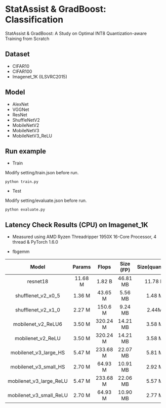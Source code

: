 # StatAssist & GradBoost: Classification
StatAssist & GradBoost: A Study on Optimal INT8 Quantization-aware Training from Scratch

## Dataset
- CIFAR10
- CIFAR100
- Imagenet_1K (ILSVRC2015)

## Model
- AlexNet
- VGGNet
- ResNet
- ShuffleNetV2
- MobileNetV2
- MobileNetV3
- MobileNetV3_ReLU

## Run example

- Train

Modify setting/train.json before run.   
```shell
python train.py

```
- Test

Modify setting/evaluate.json before run.   
```shell
python evaluate.py

```


## Latency Check Results (CPU) on Imagenet_1K

* Measured using AMD Ryzen Threadripper 1950X 16-Core Processor, 4 thread & PyTorch 1.6.0

- fbgemm 

| Model   | Params | Flops | Size (FP) | Size(quantized) | Latency(FP) | Latency(quantized)|Rate(%)|
|:-------:|:------:|:-----:|:---------:|:---------------:|------------:|------------------:|------------:|
|resnet18 | 11.68 M | 1.82 B| 46.81 MB | 11.78 MB | 366ms  | 245 ms | -33.06 |
|shufflenet_v2_x0_5|  1.36 M | 43.65 M|  5.56 MB | 1.48 MB | 157 ms  | 89 ms | -43.31 |
|shufflenet_v2_x1_0|  2.27 M | 150.6 M|  9.24 MB | 2.44MB | 255 ms  | 372 ms | +45.88 | 
|mobilenet_v2_ReLU6|  3.50 M | 320.24 M| 14.21 MB | 3.58 MB | 282 ms  | 143 ms | -49.29 |
|mobilenet_v2_ReLU|  3.50 M | 320.24 M| 14.21 MB | 3.58 MB | 282 ms  | 112 ms | -60.28 |
|mobilenet_v3_large_HS|  5.47 M | 233.68 M|  22.07 MB | 5.81 MB | 286 ms  | 160 ms | -44.05 |
|mobilenet_v3_small_HS| 2.70 M | 64.93 M| 10.91 MB | 2.92 MB | 164 ms  | 99 ms | -39.63 |
|mobilenet_v3_large_ReLU| 5.47 M | 233.68 M| 22.06 MB | 5.57 MB | 258 ms  | 131 ms | -49.22 |
|mobilenet_v3_small_ReLU| 2.70 M | 64.93 M| 10.90 MB | 2.77 MB | 148 ms  | 79 ms | -46.62 |
